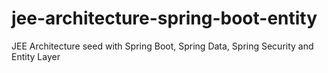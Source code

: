 # jee-architecture-spring-boot-entity
JEE Architecture seed with Spring Boot, Spring Data, Spring Security and Entity Layer
